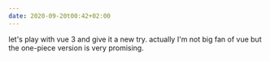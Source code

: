 ```yaml
---
date: 2020-09-20t00:42+02:00
---
```


let's play with vue 3 and give it a new try. actually I'm not big fan of vue but the one-piece version is very
promising.
